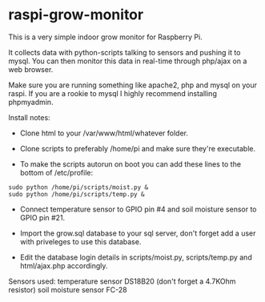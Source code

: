 # raspi-grow-monitor
This is a very simple indoor grow monitor for Raspberry Pi.

It collects data with python-scripts talking to sensors and pushing it to mysql.
You can then monitor this data in real-time through php/ajax on a web browser.

Make sure you are running something like apache2, php and mysql on your raspi.
If you are a rookie to mysql I highly recommend installing phpmyadmin.

Install notes:

* Clone html to your /var/www/html/whatever folder.

* Clone scripts to preferably /home/pi and make sure they're executable.

* To make the scripts autorun on boot you can add these lines to the bottom of /etc/profile:

```
sudo python /home/pi/scripts/moist.py &
sudo python /home/pi/scripts/temp.py &
```

* Connect temperature sensor to GPIO pin #4 and soil moisture sensor to GPIO pin #21.

* Import the grow.sql database to your sql server, don't forget add a user with priveleges to use this database.

* Edit the database login details in scripts/moist.py, scripts/temp.py and html/ajax.php accordingly.


Sensors used:
temperature sensor DS18B20 (don't forget a 4.7KOhm resistor)
soil moisture sensor FC-28
